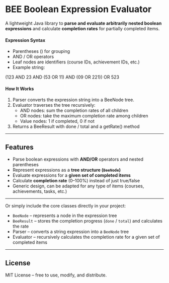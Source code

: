 # BEE Boolean Expression Evaluator

A lightweight Java library to **parse and evaluate arbitrarily nested boolean expressions** and calculate **completion rates** for partially completed items.

#### Expression Syntax

- Parentheses () for grouping
- AND / OR operators
- Leaf nodes are identifiers (course IDs, achievement IDs, etc.)
- Example string:

(123 AND 23 AND (53 OR 11) AND (09 OR 221)) OR 523

#### How It Works

1. Parser converts the expression string into a BeeNode tree.
2. Evaluator traverses the tree recursively:
    - AND nodes: sum the completion rates of all children
    - OR nodes: take the maximum completion rate among children
    - Value nodes: 1 if completed, 0 if not
3. Returns a BeeResult with done / total and a getRate() method

---

## Features

- Parse boolean expressions with **AND/OR** operators and nested parentheses
- Represent expressions as a **tree structure (`BeeNode`)**
- Evaluate expressions for a **given set of completed items**
- Calculate **completion rate** (0–100%) instead of just true/false
- Generic design, can be adapted for any type of items (courses, achievements, tasks, etc.)

---

Or simply include the core classes directly in your project:

- `BeeNode` – represents a node in the expression tree
- `BeeResult` – stores the completion progress (`done` / `total`) and calculates the rate
- Parser – converts a string expression into a `BeeNode` tree
- Evaluator – recursively calculates the completion rate for a given set of completed items

---

## License

MIT License – free to use, modify, and distribute.
